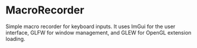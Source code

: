 # MacroRecorder
 Simple macro recorder for keyboard inputs. It uses ImGui for the user interface, GLFW for window management, and GLEW for OpenGL extension loading.
